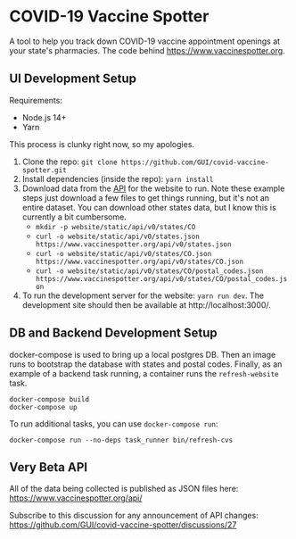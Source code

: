 # COVID-19 Vaccine Spotter

A tool to help you track down COVID-19 vaccine appointment openings at your state's pharmacies. The code behind https://www.vaccinespotter.org.

## UI Development Setup

Requirements:

- Node.js 14+
- Yarn

This process is clunky right now, so my apologies.

1. Clone the repo: `git clone https://github.com/GUI/covid-vaccine-spotter.git`
2. Install dependencies (inside the repo): `yarn install`
3. Download data from the [API](https://www.vaccinespotter.org/api/) for the website to run. Note these example steps just download a few files to get things running, but it's not an entire dataset. You can download other states data, but I know this is currently a bit cumbersome.
   - `mkdir -p website/static/api/v0/states/CO`
   - `curl -o website/static/api/v0/states.json https://www.vaccinespotter.org/api/v0/states.json`
   - `curl -o website/static/api/v0/states/CO.json https://www.vaccinespotter.org/api/v0/states/CO.json`
   - `curl -o website/static/api/v0/states/CO/postal_codes.json https://www.vaccinespotter.org/api/v0/states/CO/postal_codes.json`
4. To run the development server for the website: `yarn run dev`. The development site should then be available at http://localhost:3000/.

## DB and Backend Development Setup

docker-compose is used to bring up a local postgres DB. Then an image runs to bootstrap the database with states and postal codes. Finally, as an example of a backend task running, a container runs the `refresh-website` task.

```
docker-compose build
docker-compose up
```

To run additional tasks, you can use `docker-compose run`:

```
docker-compose run --no-deps task_runner bin/refresh-cvs
```

## Very Beta API

All of the data being collected is published as JSON files here: https://www.vaccinespotter.org/api/

Subscribe to this discussion for any announcement of API changes: https://github.com/GUI/covid-vaccine-spotter/discussions/27
